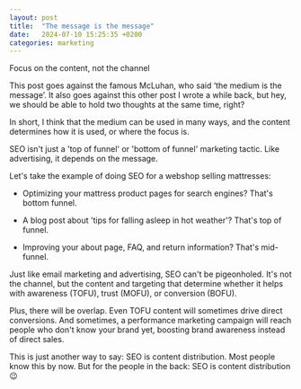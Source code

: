 ```yaml
---
layout: post
title:  "The message is the message"
date:   2024-07-10 15:25:35 +0200
categories: marketing
---
```


Focus on the content, not the channel

This post goes against the famous McLuhan, who said ‘the medium is the message’. It also goes against this other post I wrote a while back, but hey, we should be able to hold two thoughts at the same time, right?

In short, I think that the medium can be used in many ways, and the content determines how it is used, or where the focus is.

SEO isn't just a 'top of funnel' or 'bottom of funnel' marketing tactic. Like advertising, it depends on the message. 

Let's take the example of doing SEO for a webshop selling mattresses:

- Optimizing your mattress product pages for search engines? That's bottom funnel.

- A blog post about 'tips for falling asleep in hot weather'? That's top of funnel.

- Improving your about page, FAQ, and return information? That's mid-funnel.

Just like email marketing and advertising, SEO can't be pigeonholed. It's not the channel, but the content and targeting that determine whether it helps with awareness (TOFU), trust (MOFU), or conversion (BOFU).

Plus, there will be overlap. Even TOFU content will sometimes drive direct conversions. And sometimes, a performance marketing campaign will reach people who don't know your brand yet, boosting brand awareness instead of direct sales.

This is just another way to say: SEO is content distribution. Most people know this by now. But for the people in the back: SEO is content distribution 😉